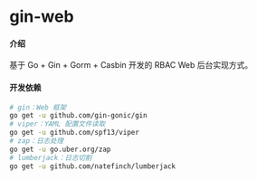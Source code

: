 # gin-web

#### 介绍
基于 Go + Gin + Gorm + Casbin 开发的 RBAC Web 后台实现方式。


#### 开发依赖

```bash
# gin：Web 框架
go get -u github.com/gin-gonic/gin
# viper：YAML 配置文件读取
go get -u github.com/spf13/viper
# zap：日志处理
go get -u go.uber.org/zap
# lumberjack：日志切割
go get -u github.com/natefinch/lumberjack 
```
